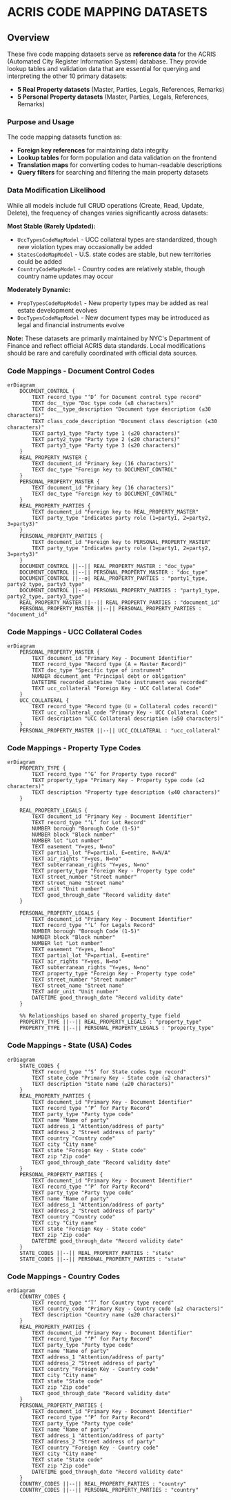 # ACRIS CODE MAPPING DATASETS

## Overview

These five code mapping datasets serve as **reference data** for the ACRIS (Automated City Register Information System) database. They provide lookup tables and validation data that are essential for querying and interpreting the other 10 primary datasets:

- **5 Real Property datasets** (Master, Parties, Legals, References, Remarks)
- **5 Personal Property datasets** (Master, Parties, Legals, References, Remarks)

### Purpose and Usage

The code mapping datasets function as:

- **Foreign key references** for maintaining data integrity
- **Lookup tables** for form population and data validation on the frontend
- **Translation maps** for converting codes to human-readable descriptions
- **Query filters** for searching and filtering the main property datasets

### Data Modification Likelihood

While all models include full CRUD operations (Create, Read, Update, Delete), the frequency of changes varies significantly across datasets:

**Most Stable (Rarely Updated):**

- `UccTypesCodeMapModel` - UCC collateral types are standardized, though new violation types may occasionally be added
- `StatesCodeMapModel` - U.S. state codes are stable, but new territories could be added
- `CountryCodeMapModel` - Country codes are relatively stable, though country name updates may occur

**Moderately Dynamic:**

- `PropTypesCodeMapModel` - New property types may be added as real estate development evolves
- `DocTypesCodeMapModel` - New document types may be introduced as legal and financial instruments evolve

**Note:** These datasets are primarily maintained by NYC's Department of Finance and reflect official ACRIS data standards. Local modifications should be rare and carefully coordinated with official data sources.

### Code Mappings - Document Control Codes

```mermaid
erDiagram
    DOCUMENT_CONTROL {
        TEXT record_type "‘D’ for Document control type record"
        TEXT doc__type "Doc type code (≤8 characters)"
        TEXT doc__type_description "Document type description (≤30 characters)"
        TEXT class_code_description "Document class description (≤30 characters)"
        TEXT party1_type "Party type 1 (≤20 characters)"
        TEXT party2_type "Party type 2 (≤20 characters)"
        TEXT party3_type "Party type 3 (≤20 characters)"
    }
    REAL_PROPERTY_MASTER {
        TEXT document_id "Primary key (16 characters)"
        TEXT doc_type "Foreign key to DOCUMENT_CONTROL"
    }
    PERSONAL_PROPERTY_MASTER {
        TEXT document_id "Primary key (16 characters)"
        TEXT doc_type "Foreign key to DOCUMENT_CONTROL"
    }
    REAL_PROPERTY_PARTIES {
        TEXT document_id "Foreign key to REAL_PROPERTY_MASTER"
        TEXT party_type "Indicates party role (1=party1, 2=party2, 3=party3)"
    }
    PERSONAL_PROPERTY_PARTIES {
        TEXT document_id "Foreign key to PERSONAL_PROPERTY_MASTER"
        TEXT party_type "Indicates party role (1=party1, 2=party2, 3=party3)"
    }
    DOCUMENT_CONTROL ||--|| REAL_PROPERTY_MASTER : "doc_type"
    DOCUMENT_CONTROL ||--|| PERSONAL_PROPERTY_MASTER : "doc_type"
    DOCUMENT_CONTROL ||--o| REAL_PROPERTY_PARTIES : "party1_type, party2_type, party3_type"
    DOCUMENT_CONTROL ||--o| PERSONAL_PROPERTY_PARTIES : "party1_type, party2_type, party3_type"
    REAL_PROPERTY_MASTER ||--|| REAL_PROPERTY_PARTIES : "document_id"
    PERSONAL_PROPERTY_MASTER ||--|| PERSONAL_PROPERTY_PARTIES : "document_id"
```

### Code Mappings - UCC Collateral Codes

```mermaid
erDiagram
    PERSONAL_PROPERTY_MASTER {
        TEXT document_id "Primary Key - Document Identifier"
        TEXT record_type "Record type (A = Master Record)"
        TEXT doc_type "Specific type of instrument"
        NUMBER document_amt "Principal debt or obligation"
        DATETIME recorded_datetime "Date instrument was recorded"
        TEXT ucc_collateral "Foreign Key - UCC Collateral Code"
    }
    UCC_COLLATERAL {
        TEXT record_type "Record type (U = Collateral codes record)"
        TEXT ucc_collateral_code "Primary Key - UCC Collateral Code"
        TEXT description "UCC Collateral description (≤50 characters)"
    }
    PERSONAL_PROPERTY_MASTER ||--|| UCC_COLLATERAL : "ucc_collateral"
```

### Code Mappings - Property Type Codes

```mermaid
erDiagram
    PROPERTY_TYPE {
        TEXT record_type "‘G’ for Property type record"
        TEXT property_type "Primary Key - Property type code (≤2 characters)"
        TEXT description "Property type description (≤40 characters)"
    }

    REAL_PROPERTY_LEGALS {
        TEXT document_id "Primary Key - Document Identifier"
        TEXT record_type "‘L’ for Lot Record"
        NUMBER borough "Borough Code (1-5)"
        NUMBER block "Block number"
        NUMBER lot "Lot number"
        TEXT easement "Y=yes, N=no"
        TEXT partial_lot "P=partial, E=entire, N=N/A"
        TEXT air_rights "Y=yes, N=no"
        TEXT subterranean_rights "Y=yes, N=no"
        TEXT property_type "Foreign Key - Property type code"
        TEXT street_number "Street number"
        TEXT street_name "Street name"
        TEXT unit "Unit number"
        TEXT good_through_date "Record validity date"
    }

    PERSONAL_PROPERTY_LEGALS {
        TEXT document_id "Primary Key - Document Identifier"
        TEXT record_type "‘L’ for Legals Record"
        NUMBER borough "Borough Code (1-5)"
        NUMBER block "Block number"
        NUMBER lot "Lot number"
        TEXT easement "Y=yes, N=no"
        TEXT partial_lot "P=partial, E=entire"
        TEXT air_rights "Y=yes, N=no"
        TEXT subterranean_rights "Y=yes, N=no"
        TEXT property_type "Foreign Key - Property type code"
        TEXT street_number "Street number"
        TEXT street_name "Street name"
        TEXT addr_unit "Unit number"
        DATETIME good_through_date "Record validity date"
    }

    %% Relationships based on shared property_type field
    PROPERTY_TYPE ||--|| REAL_PROPERTY_LEGALS : "property_type"
    PROPERTY_TYPE ||--|| PERSONAL_PROPERTY_LEGALS : "property_type"
```

### Code Mappings - State (USA) Codes

```mermaid
erDiagram
    STATE_CODES {
        TEXT record_type "‘S’ for State codes type record"
        TEXT state_code "Primary Key - State code (≤2 characters)"
        TEXT description "State name (≤20 characters)"
    }
    REAL_PROPERTY_PARTIES {
        TEXT document_id "Primary Key - Document Identifier"
        TEXT record_type "‘P’ for Party Record"
        TEXT party_type "Party type code"
        TEXT name "Name of party"
        TEXT address_1 "Attention/address of party"
        TEXT address_2 "Street address of party"
        TEXT country "Country code"
        TEXT city "City name"
        TEXT state "Foreign Key - State code"
        TEXT zip "Zip code"
        TEXT good_through_date "Record validity date"
    }
    PERSONAL_PROPERTY_PARTIES {
        TEXT document_id "Primary Key - Document Identifier"
        TEXT record_type "‘P’ for Party Record"
        TEXT party_type "Party type code"
        TEXT name "Name of party"
        TEXT address_1 "Attention/address of party"
        TEXT address_2 "Street address of party"
        TEXT country "Country code"
        TEXT city "City name"
        TEXT state "Foreign Key - State code"
        TEXT zip "Zip code"
        DATETIME good_through_date "Record validity date"
    }
    STATE_CODES ||--|| REAL_PROPERTY_PARTIES : "state"
    STATE_CODES ||--|| PERSONAL_PROPERTY_PARTIES : "state"
```

### Code Mappings - Country Codes

```mermaid
erDiagram
    COUNTRY_CODES {
        TEXT record_type "‘T’ for Country type record"
        TEXT country_code "Primary Key - Country code (≤2 characters)"
        TEXT description "Country name (≤20 characters)"
    }
    REAL_PROPERTY_PARTIES {
        TEXT document_id "Primary Key - Document Identifier"
        TEXT record_type "‘P’ for Party Record"
        TEXT party_type "Party type code"
        TEXT name "Name of party"
        TEXT address_1 "Attention/address of party"
        TEXT address_2 "Street address of party"
        TEXT country "Foreign Key - Country code"
        TEXT city "City name"
        TEXT state "State code"
        TEXT zip "Zip code"
        TEXT good_through_date "Record validity date"
    }
    PERSONAL_PROPERTY_PARTIES {
        TEXT document_id "Primary Key - Document Identifier"
        TEXT record_type "‘P’ for Party Record"
        TEXT party_type "Party type code"
        TEXT name "Name of party"
        TEXT address_1 "Attention/address of party"
        TEXT address_2 "Street address of party"
        TEXT country "Foreign Key - Country code"
        TEXT city "City name"
        TEXT state "State code"
        TEXT zip "Zip code"
        DATETIME good_through_date "Record validity date"
    }
    COUNTRY_CODES ||--|| REAL_PROPERTY_PARTIES : "country"
    COUNTRY_CODES ||--|| PERSONAL_PROPERTY_PARTIES : "country"
```
